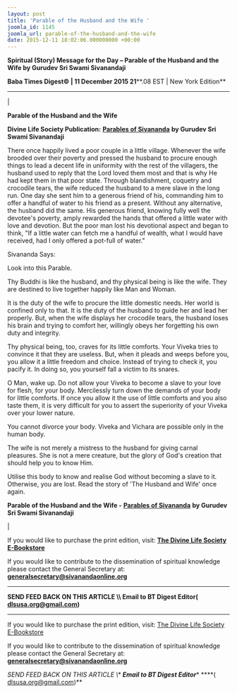 ```yaml
---
layout: post
title: 'Parable of the Husband and the Wife '
joomla_id: 1145
joomla_url: parable-of-the-husband-and-the-wife
date: 2015-12-11 18:02:06.000000000 +00:00
---
```

  

















































**Spiritual (Story) Message for the Day – Parable of the Husband and the Wife by Gurudev Sri Swami Sivanandaji**

 **Baba Times Digest© | 11 December 2015 21****.08 EST | New York Edition**

* * *

| 

**Parable of the Husband and the Wife**

**Divine Life Society Publication:** [**Parables of Sivananda**](http://www.dlshq.org/download/parables.htm#_VPID_106) **by Gurudev Sri Swami Sivanandaji**

There once happily lived a poor couple in a little village. Whenever the wife brooded over their poverty and pressed the husband to procure enough things to lead a decent life in uniformity with the rest of the villagers, the husband used to reply that the Lord loved them most and that is why He had kept them in that poor state. Through blandishment, coquetry and crocodile tears, the wife reduced the husband to a mere slave in the long run. One day she sent him to a generous friend of his, commanding him to offer a handful of water to his friend as a present. Without any alternative, the husband did the same. His generous friend, knowing fully well the devotee's poverty, amply rewarded the hands that offered a little water with love and devotion. But the poor man lost his devotional aspect and began to think, "If a little water can fetch me a handful of wealth, what I would have received, had I only offered a pot-full of water."

Sivananda Says:

Look into this Parable.

Thy Buddhi is like the husband, and thy physical being is like the wife. They are destined to live together happily like Man and Woman.

It is the duty of the wife to procure the little domestic needs. Her world is confined only to that. It is the duty of the husband to guide her and lead her properly. But, when the wife displays her crocodile tears, the husband loses his brain and trying to comfort her, willingly obeys her forgetting his own duty and integrity.

Thy physical being, too, craves for its little comforts. Your Viveka tries to convince it that they are useless. But, when it pleads and weeps before you, you allow it a little freedom and choice. Instead of trying to check it, you pacify it. In doing so, you yourself fall a victim to its snares.

O Man, wake up. Do not allow your Viveka to become a slave to your love for flesh, for your body. Mercilessly turn down the demands of your body for little comforts. If once you allow it the use of little comforts and you also taste them, it is very difficult for you to assert the superiority of your Viveka over your lower nature.

You cannot divorce your body. Viveka and Vichara are possible only in the human body.

The wife is not merely a mistress to the husband for giving carnal pleasures. She is not a mere creature, but the glory of God's creation that should help you to know Him.

Utilise this body to know and realise God without becoming a slave to it. Otherwise, you are lost. Read the story of 'The Husband and Wife' once again.



**Parable of the Husband and the Wife -** [**Parables of Sivananda**](http://www.dlshq.org/download/parables.htm#_VPID_106) **by Gurudev Sri Swami Sivanandaji**

 |



If you would like to purchase the print edition, visit: **[The Divine Life Society E-Bookstore](http://www.dlshq.org/download/download.htm)**

If you would like to contribute to the dissemination of spiritual knowledge please contact the General Secretary at: [](mailto:%20%3Cscript%20type=%27text/javascript%27%3E%20%3C%21--%20var%20prefix%20=%20%27ma%27%20+%20%27il%27%20+%20%27to%27;%20var%20path%20=%20%27hr%27%20+%20%27ef%27%20+%20%27=%27;%20var%20addy57016%20=%20%27generalsecretary%27%20+%20%27@%27;%20addy57016%20=%20addy57016%20+%20%27sivanandaonline%27%20+%20%27.%27%20+%20%27org%27;%20document.write%28%27%3Ca%20%27%20+%20path%20+%20%27%5C%27%27%20+%20prefix%20+%20%27:%27%20+%20addy57016%20+%20%27%5C%27%3E%27%29;%20document.write%28addy57016%29;%20document.write%28%27%3C%5C/a%3E%27%29;%20//--%3E%5Cn%20%3C/script%3E%3Cscript%20type=%27text/javascript%27%3E%20%3C%21--%20document.write%28%27%3Cspan%20style=%5C%27display:%20none;%5C%27%3E%27%29;%20//--%3E%20%3C/script%3EThis%20email%20address%20is%20being%20protected%20from%20spambots.%20You%20need%20JavaScript%20enabled%20to%20view%20it.%20%3Cscript%20type=%27text/javascript%27%3E%20%3C%21--%20document.write%28%27%3C/%27%29;%20document.write%28%27span%3E%27%29;%20//--%3E%20%3C/script%3E?subject=Contribution%20to%20Dissemination%20of%20Spiritual%20Knowledge) **generalsecretary@sivanandaonline.org**

****

**SEND FEED BACK ON THIS ARTICLE \\\ Email to BT Digest Editor[](mailto:%20%3Cscript%20type=%27text/javascript%27%3E%20%3C%21--%20var%20prefix%20=%20%27ma%27%20+%20%27il%27%20+%20%27to%27;%20var%20path%20=%20%27hr%27%20+%20%27ef%27%20+%20%27=%27;%20var%20addy72654%20=%20%27dlsusa.org%27%20+%20%27@%27;%20addy72654%20=%20addy72654%20+%20%27gmail%27%20+%20%27.%27%20+%20%27com%27;%20document.write%28%27%3Ca%20%27%20+%20path%20+%20%27%5C%27%27%20+%20prefix%20+%20%27:%27%20+%20addy72654%20+%20%27%5C%27%3E%27%29;%20document.write%28addy72654%29;%20document.write%28%27%3C%5C/a%3E%27%29;%20//--%3E%5Cn%20%3C/script%3E%3Cscript%20type=%27text/javascript%27%3E%20%3C%21--%20document.write%28%27%3Cspan%20style=%5C%27display:%20none;%5C%27%3E%27%29;%20//--%3E%20%3C/script%3EThis%20email%20address%20is%20being%20protected%20from%20spambots.%20You%20need%20JavaScript%20enabled%20to%20view%20it.%20%3Cscript%20type=%27text/javascript%27%3E%20%3C%21--%20document.write%28%27%3C/%27%29;%20document.write%28%27span%3E%27%29;%20//--%3E%20%3C/script%3E?subject=DLS%20Posts)( [dlsusa.org@gmail.com](mailto:dlsusa.org@gmail.com))**



* * *



  

If you would like to purchase the print edition, visit: [The Divine Life Society E-Bookstore](http://www.dlshq.org/download/download.htm)

If you would like to contribute to the dissemination of spiritual knowledge please contact the General Secretary at: **[generalsecretary@sivanandaonline.org](mailto:generalsecretary@sivanandaonline.org)**

**SEND FEED BACK ON THIS ARTICLE \\\**  **Email to BT Digest Editor**** [](mailto:%20%3Cscript%20type=%27text/javascript%27%3E%20%3C%21--%20var%20prefix%20=%20%27ma%27%20+%20%27il%27%20+%20%27to%27;%20var%20path%20=%20%27hr%27%20+%20%27ef%27%20+%20%27=%27;%20var%20addy72654%20=%20%27dlsusa.org%27%20+%20%27@%27;%20addy72654%20=%20addy72654%20+%20%27gmail%27%20+%20%27.%27%20+%20%27com%27;%20document.write%28%27%3Ca%20%27%20+%20path%20+%20%27%5C%27%27%20+%20prefix%20+%20%27:%27%20+%20addy72654%20+%20%27%5C%27%3E%27%29;%20document.write%28addy72654%29;%20document.write%28%27%3C%5C/a%3E%27%29;%20//--%3E%5Cn%20%3C/script%3E%3Cscript%20type=%27text/javascript%27%3E%20%3C%21--%20document.write%28%27%3Cspan%20style=%5C%27display:%20none;%5C%27%3E%27%29;%20//--%3E%20%3C/script%3EThis%20email%20address%20is%20being%20protected%20from%20spambots.%20You%20need%20JavaScript%20enabled%20to%20view%20it.%20%3Cscript%20type=%27text/javascript%27%3E%20%3C%21--%20document.write%28%27%3C/%27%29;%20document.write%28%27span%3E%27%29;%20//--%3E%20%3C/script%3E?subject=DLS%20Posts)****( [dlsusa.org@gmail.com](mailto:dlsusa.org@gmail.com))**  
